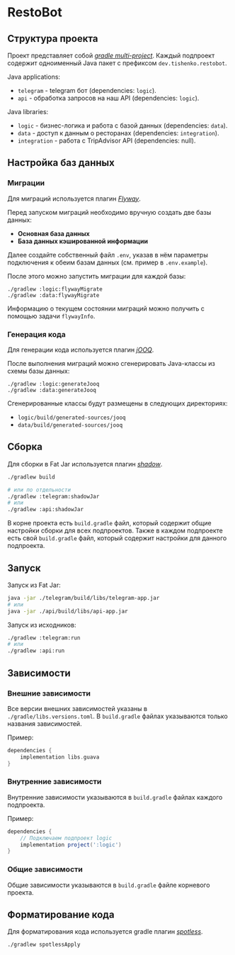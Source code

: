 # RestoBot

## Структура проекта

Проект представляет собой [*gradle multi-project*](https://docs.gradle.org/current/userguide/multi_project_builds.html). Каждый подпроект содержит одноименный Java пакет с префиксом `dev.tishenko.restobot`.

Java applications:
- `telegram` - telegram бот (dependencies: `logic`).
- `api` - обработка запросов на наш API (dependencies: `logic`).

Java libraries:
- `logic` - бизнес-логика и работа с базой данных (dependencies: `data`).
- `data` - доступ к данным о ресторанах (dependencies: `integration`).
- `integration` - работа с TripAdvisor API (dependencies: null).

## Настройка баз данных

### Миграции

Для миграций используется плагин [*Flyway*](https://documentation.red-gate.com/fd/getting-started-with-flyway-184127223.html). 

Перед запуском миграций необходимо вручную создать две базы данных:
- **Основная база данных**
- **База данных кэшированной информации**

Далее создайте собственный файл `.env`, указав в нём параметры подключения к обеим базам данных (см. пример в `.env.example`).

После этого можно запустить миграции для каждой базы:
```pwsh
./gradlew :logic:flywayMigrate
./gradlew :data:flywayMigrate
```

Информацию о текущем состоянии миграций можно получить с помощью задачи `flywayInfo`.

### Генерация кода

Для генерации кода используется плагин [*jOOQ*](https://github.com/etiennestuder/gradle-jooq-plugin).

После выполнения миграций можно сгенерировать Java-классы из схемы базы данных:
```pwsh
./gradlew :logic:generateJooq
./gradlew :data:generateJooq
```

Сгенерированные классы будут размещены в следующих директориях:
- `logic/build/generated-sources/jooq`
- `data/build/generated-sources/jooq`

## Сборка

Для сборки в Fat Jar используется плагин [*shadow*](https://gradleup.com/shadow/).

```bash
./gradlew build

# или по отдельности
./gradlew :telegram:shadowJar
# или
./gradlew :api:shadowJar
```

В корне проекта есть `build.gradle` файл, который содержит общие настройки сборки для всех подпроектов. Также в каждом подпроекте есть свой `build.gradle` файл, который содержит настройки для данного подпроекта.

## Запуск

Запуск из Fat Jar:
```bash
java -jar ./telegram/build/libs/telegram-app.jar
# или
java -jar ./api/build/libs/api-app.jar
```

Запуск из исходников:
```bash
./gradlew :telegram:run
# или
./gradlew :api:run
```


## Зависимости

### Внешние зависимости

Все версии внешних зависимостей указаны в `./gradle/libs.versions.toml`. В `build.gradle` файлах указываются только названия зависимостей.

Пример:
```groovy
dependencies {
    implementation libs.guava
}
```

### Внутренние зависимости

Внутренние зависимости указываются в `build.gradle` файлах каждого подпроекта. 

Пример:
```groovy
dependencies {
    // Подключаем подпроект logic
    implementation project(':logic')
}
```

### Общие зависимости

Общие зависимости указываются в `build.gradle` файле корневого проекта.

## Форматирование кода

Для форматирования кода используется gradle плагин [*spotless*](https://github.com/diffplug/spotless).

```bash
./gradlew spotlessApply
```